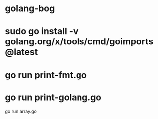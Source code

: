 # golang-bog

# sudo go install -v golang.org/x/tools/cmd/goimports@latest
# go run print-fmt.go
# go run print-golang.go  
go run array.go  
